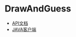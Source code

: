 # DrawAndGuess
 
* [API文档](https://www.apifox.cn/apidoc/shared-e71bc878-4c58-465f-9cf5-9d8d556b114f)
* [JAVA客户端](https://github.com/JIGerss/DrawAndGuess_Client)
